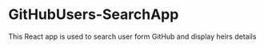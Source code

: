 # GitHubUsers-SearchApp
This React app is used to search user form GitHub and display heirs details
